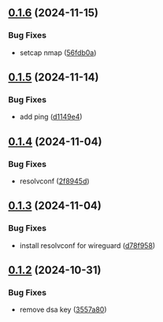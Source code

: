 ## [0.1.6](https://github.com/l4rm4nd/Kali-Linux-Dockerfile/compare/v0.1.5...v0.1.6) (2024-11-15)


### Bug Fixes

* setcap nmap ([56fdb0a](https://github.com/l4rm4nd/Kali-Linux-Dockerfile/commit/56fdb0af4036312203d8e38b315d89043cfd2312))

## [0.1.5](https://github.com/l4rm4nd/Kali-Linux-Dockerfile/compare/v0.1.4...v0.1.5) (2024-11-14)


### Bug Fixes

* add ping ([d1149e4](https://github.com/l4rm4nd/Kali-Linux-Dockerfile/commit/d1149e4fa768142a86f6af4de521d505e076b0aa))

## [0.1.4](https://github.com/l4rm4nd/Kali-Linux-Dockerfile/compare/v0.1.3...v0.1.4) (2024-11-04)


### Bug Fixes

* resolvconf ([2f8945d](https://github.com/l4rm4nd/Kali-Linux-Dockerfile/commit/2f8945d2eeddb2636bd6f154c6ddf96cd25d4f7b))

## [0.1.3](https://github.com/l4rm4nd/Kali-Linux-Dockerfile/compare/v0.1.2...v0.1.3) (2024-11-04)


### Bug Fixes

* install resolvconf for wireguard ([d78f958](https://github.com/l4rm4nd/Kali-Linux-Dockerfile/commit/d78f958cce4c6bdb6664a55f4bd90c25127248d6))

## [0.1.2](https://github.com/l4rm4nd/Kali-Linux-Dockerfile/compare/v0.1.1...v0.1.2) (2024-10-31)


### Bug Fixes

* remove dsa key ([3557a80](https://github.com/l4rm4nd/Kali-Linux-Dockerfile/commit/3557a80f555b76d92c0bef61749a7fdd085cc987))

